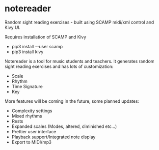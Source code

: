# notereader
Random sight reading exercises - built using SCAMP midi/xml control and Kivy UI.

Requires installation of SCAMP and Kivy
  - pip3 install --user scamp
  - pip3 install kivy

Notereader is a tool for music students and teachers.  It generates random sight reading exercises and has lots of customization:
  - Scale
  - Rhythm
  - Time Signature
  - Key

More features will be coming in the future, some planned updates:
  - Complexity settings
  - Mixed rhythms
  - Rests
  - Expanded scales (Modes, altered, diminished etc...)
  - Prettier user interface
  - Playback support/Integrated note display
  - Export to MIDI/mp3
